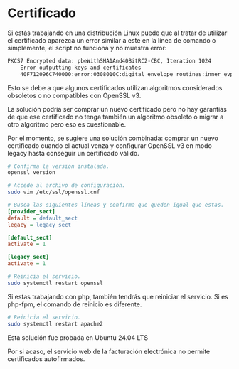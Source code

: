 # Certificado

Si estás trabajando en una distribución Linux puede que al tratar de utilizar el certificado aparezca un error similar a este en la línea de comando o simplemente, el script no funciona y no muestra error:

```diff
PKCS7 Encrypted data: pbeWithSHA1And40BitRC2-CBC, Iteration 1024
	Error outputting keys and certificates
	40F712096C740000:error:0308010C:digital envelope routines:inner_evp_generic_fetch:unsupported:../crypto/evp/evp_fetch.c:386:Global default library context, Algorithm (RC2-40-CBC : 0), Properties ()
```

Esto se debe a que algunos certificados utilizan algoritmos considerados obsoletos o no compatibles con OpenSSL v3. 
 
La solución podría ser comprar un nuevo certificado pero no hay garantías de que ese certificado no tenga también un algoritmo obsoleto o migrar a otro algoritmo pero eso es cuestionable.

Por el momento, se sugiere una solución combinada: comprar un nuevo certificado cuando el actual venza y configurar OpenSSL v3 en modo legacy hasta conseguir un certificado válido.

```bash
# Confirma la versión instalada.
openssl version
```

```bash
# Accede al archivo de configuración.
sudo vim /etc/ssl/openssl.cnf
```

```ini
# Busca las siguientes líneas y confirma que queden igual que estas.
[provider_sect]
default = default_sect
legacy = legacy_sect

[default_sect]
activate = 1

[legacy_sect]
activate = 1
```

```bash
# Reinicia el servicio.
sudo systemctl restart openssl
```

Si estas trabajando con php, también tendrás que reiniciar el servicio. Si es php-fpm, el comando de reinicio es diferente.

```bash
# Reinicia el servicio.
sudo systemctl restart apache2
```

Esta solución fue probada en Ubuntu 24.04 LTS

Por si acaso, el servicio web de la facturación electrónica no permite certificados autofirmados.

